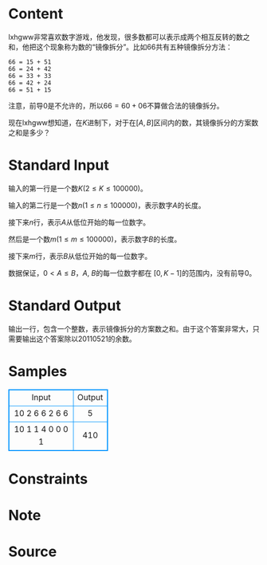 
# Content

lxhgww非常喜欢数字游戏，他发现，很多数都可以表示成两个相互反转的数之和，他把这个现象称为数的“镜像拆分”。比如$66$共有五种镜像拆分方法：
```
66 = 15 + 51
66 = 24 + 42
66 = 33 + 33
66 = 42 + 24
66 = 51 + 15
```

注意，前导$0$是不允许的，所以$66 = 60 + 06$不算做合法的镜像拆分。

现在lxhgww想知道，在$K$进制下，对于在$[A, B]$区间内的数，其镜像拆分的方案数之和是多少？

# Standard Input

输入的第一行是一个数$K$($2\leq K\leq 100000$)。

输入的第二行是一个数$n$($1\leq n\leq 100000$)，表示数字$A$的长度。

接下来$n$行，表示$A$从低位开始的每一位数字。

然后是一个数$m$($1\leq m\leq 100000$)，表示数字$B$的长度。

接下来$m$行，表示$B$从低位开始的每一位数字。

数据保证，$0 < A\leq B$，$A$, $B$的每一位数字都在 $[ 0, K-1 ]$的范围内，没有前导$0$。

# Standard Output

输出一行，包含一个整数，表示镜像拆分的方案数之和。由于这个答案非常大，只需要输出这个答案除以$20110521$的余数。

# Samples

<style>
        table,table tr th, table tr td { border:1px solid #0094ff; }
        table { width: 200px; min-height: 25px; line-height: 25px; text-align: center; border-collapse: collapse;}   
    </style>
<table>
	<tr>
		<td>Input</td>
		<td>Output</td>
	</tr>
<tr><td>10
2
6
6
2
6
6</td><td>5</td></tr><tr><td>10
1
1
4
0
0
0
1</td><td>410</td></tr></table>


# Constraints



# Note



# Source


